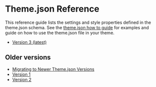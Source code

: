 # Theme.json Reference

This reference guide lists the settings and style properties defined in the theme.json schema. See the [theme.json how to guide](/docs/how-to-guides/themes/global-settings-and-styles.md) for examples and guide on how to use the theme.json file in your theme.

- [Version 3 (latest)](/docs/reference-guides/theme-json-reference/theme-json-living.md)

## Older versions

- [Migrating to Newer Theme.json Versions](/docs/reference-guides/theme-json-reference/theme-json-migrations.md)
- [Version 1](/docs/reference-guides/theme-json-reference/theme-json-v1.md)
- [Version 2](/docs/reference-guides/theme-json-reference/theme-json-v2.md)
